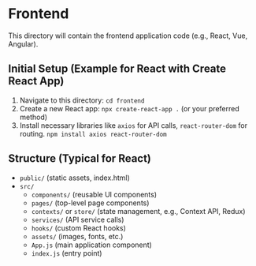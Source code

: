 # Frontend

This directory will contain the frontend application code (e.g., React, Vue, Angular).

## Initial Setup (Example for React with Create React App)

1.  Navigate to this directory: `cd frontend`
2.  Create a new React app: `npx create-react-app .` (or your preferred method)
3.  Install necessary libraries like `axios` for API calls, `react-router-dom` for routing.
    `npm install axios react-router-dom`

## Structure (Typical for React)

-   `public/` (static assets, index.html)
-   `src/`
    -   `components/` (reusable UI components)
    -   `pages/` (top-level page components)
    -   `contexts/` or `store/` (state management, e.g., Context API, Redux)
    -   `services/` (API service calls)
    -   `hooks/` (custom React hooks)
    -   `assets/` (images, fonts, etc.)
    -   `App.js` (main application component)
    -   `index.js` (entry point)
